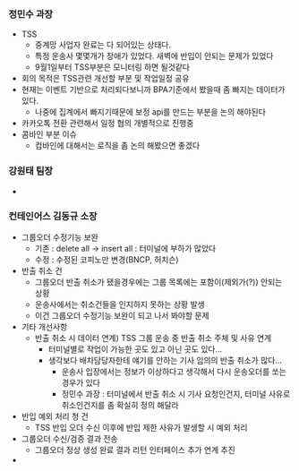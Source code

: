 ### 정민수 과장
- TSS
	- 중계망 사업자 완료는 다 되어있는 상태다.
	- 특정 운송사 몇몇개가 장애가 있었다. 새벽에 반입이 안되는 문제가 있었다
	- 9월1일부터 TSS부분은 모니터링 하면 될것같다
- 회의 목적은 TSS관련 개선할 부분 및 작업일정 공유
- 현재는 이벤트 기반으로 처리되다보니까 BPA기준에서 봤을때 좀 빠지는 데이터가 있다.
	- 나중에 집계에서 빠지기때문에 보정 api를 만드는 부분을 논의 해야된다
- 카카오톡 전환 관련해서 일정 협의 개별적으로 진행중
- 콤바인 부분 이슈
	- 컴바인에 대해서는 로직을 좀 논의 해봤으면 좋겠다

### 강원태 팀장
- 


### 컨테인어스 김동규 소장
- 그룹오더 수정기능 보완
	- 기존 : delete all -> insert all : 터미널에 부하가 많았다
	- 수정 : 수정된 코피노만 변경(BNCP, 허치슨)
- 반출 취소 건
	- 그룹오더 반출 취소가 됐을경우에는 그룹 목록에는 포함이(제외가(?)) 안되는 상황
	- 운송사에서는 취소건들을 인지하지 못하는 상황 발생
	- 이건 그룹오더 수정기능 보완이 되고 나서 봐야할 문제
- 기타 개선사항
	- 반출 취소 시 데이터 연계) TSS 그룹 운송 중 반출 취소 주체 및 사유 연계
		- 터미널별로 작업이 가능한 곳도 있고 아닌 곳도 있다...
		- 생각보다 배차담당자한테 얘기를 안하는 기사 임의의 반출 취소가 많다...
			- 운송사 입장에서는 정보가 이상하다고 생각해서 다시 운송오더를 쏘는 경우가 있다
			- 정민수 과장 : 터미널에서 반출 취소 시 기사 요청인건지, 터미널 사유로 취소인건지를 좀 확실히 정의 해달라
- 반입 예외 처리 청 건
	- TSS 반입 오더 수신 이후에 반입 제한 사유가 발생할 시 예외 처리
- 그룹오더 수신/검증 결과 전송
	- 그룹오더 정상 생성 완료 결과 리턴 인터페이스 추가 연계 추진
- 
